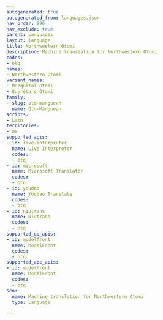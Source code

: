 ```yaml
---
autogenerated: true
autogenerated_from: languages.json
nav_order: 996
nav_exclude: true
parent: Languages
layout: language
title: Northwestern Otomi
description: Machine translation for Northwestern Otomi
codes:
- otq
names:
- Northwestern Otomi
variant_names:
- Mezquital Otomi
- Querétaro Otomi
family:
- slug: oto-manguean
  name: Oto-Manguean
scripts:
- Latn
territories:
- mx
supported_apis:
- id: live-interpreter
  name: Live Interpreter
  codes:
  - otq
- id: microsoft
  name: Microsoft Translator
  codes:
  - otq
- id: youdao
  name: Youdao Translate
  codes:
  - otq
- id: niutrans
  name: Niutrans
  codes:
  - otq
supported_qe_apis:
- id: modelfront
  name: ModelFront
  codes:
  - otq
supported_ape_apis:
- id: modelfront
  name: ModelFront
  codes:
  - otq
seo:
  name: Machine translation for Northwestern Otomi
  type: Language

---
```


